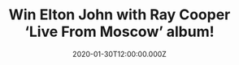 ---
campaign-uuid: "c-725dd9b7-5b02-455a-ac27-7260699dd128"
type: "Competition"
category: "Music"
date: "2020-01-30T12:00:00.000Z"
end-date: "2020-02-29T23:59:00.000Z"
disable-form: false
is_promoted: false
has_entry_page: true
title: "Win Elton John with Ray Cooper ‘Live From Moscow’ album!"
competition-description: "<p>Hot on the heels of a sold-out 2019 Record Store Day\
  \ release and 40 years after Elton John became the first major Western pop star\
  \ to play the USSR, the seminal performance ‘Live From Moscow’ with percussionist\
  \ Ray Cooper finally gets a full release on 2CD. We have great news because we are\
  \ giving you the chance of winning a copy of the 2CD Box Set of Elton John with\
  \ Ray Cooper ‘Live From Moscow’. </p>\n<p>Click below for a chance to win now.</p>\n"
hero-header: "Win Elton John with Ray Cooper ‘Live From Moscow’ album!"
terms-confirmation: "N/A"
banner-img: "https://assets.expresslyapp.com/asset-a8e6c05d-4521-48f6-8d72-ef54456970e7.jpg"
logo-left-href: "aaa.nme.com"
logo-left-image: "https://assets.expresslyapp.com/asset-e4919e15-e018-4a61-b1f6-bd88a4ec7d46.jpg"
logo-left-title: "NME AAA"
bg-image-hero: "https://assets.expresslyapp.com/asset-b40493a7-69a7-4f6c-a572-79368f535b00.jpg"
bg-image-first: "https://assets.expresslyapp.com/asset-531db126-51e9-4097-a167-56b7d1b938ea.jpg"
section1-content: "<p>First broadcast by BBC Radio 1 in 1979 and the subject of the\
  \ acclaimed documentary film ‘To Russia With Elton’, \_the audio has been fully\
  \ remastered for this release by Bob Ludwig from the original BBC analogue tapes.</p>\n\
  <p>Unique versions of Elton classics like ‘Daniel’, ‘Saturday Night’s Alright For\
  \ Fighting’ and ‘Bennie And The Jets’, plus cover versions of ‘I Heard It Through\
  \ The Grapevine’, ‘Get Back’ and ‘Back In The USSR’, the 1979 Russian tour has gone\
  \ down in history as one of the landmark moments in rock history as well as being\
  \ a personal career highlight for Elton. He says: “It was one of the most memorable\
  \ and happy tours I have been on. The last show was probably one of the best concerts\
  \ I’ve ever given in my life.’’</p>\n<p>Enter below and it could be yours!</p>\n"
entry-title: "Win Elton John with Ray Cooper ‘Live From Moscow’ album!"
entry-content: "<p>Enter the draw to win Elton John with Ray Cooper ‘Live From Moscow’\
  \ album by completing the form below before 23:59 on the 30th of February 2019.</p>\n"
has-winner: false
prize-description: "Elton John with Ray Cooper ‘Live From Moscow’ album"
special-conditions: "Multiple entries are allowed up to one every day.\r\nThis competition\
  \ is also available on: https://club.expressly.io/competitions/elton-john-ray-cooper-album"
country-restrictions:
- "GB"
---